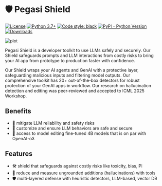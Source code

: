 # 🛡️ Pegasi Shield 
[![License](https://img.shields.io/badge/License-Apache_2.0-blue.svg)](https://opensource.org/licenses/Apache-2.0)
[![Python 3.7+](https://img.shields.io/badge/python-3.7+-blue.svg)](https://www.python.org/downloads/release/python-370/)
[![Code style: black](https://img.shields.io/badge/code%20style-black-000000.svg)](https://github.com/psf/black)
[![PyPI - Python Version](https://img.shields.io/pypi/v/llm-guard)](https://pypi.org/project/guardrail-ml)
[![Downloads](https://static.pepy.tech/badge/guardrail-ml)](https://pepy.tech/project/guardrail-ml)

![plot](./static/images/safeguards-shield.png)

Pegasi Shield is a developer toolkit to use LLMs safely and securely. Our Shield safeguards prompts and LLM interactions from costly risks to bring your AI app from prototype to production faster with confidence.

Our Shield wraps your AI agents and GenAI with a protective layer, safeguarding malicious inputs and filtering model outputs. Our comprehensive toolkit has 20+ out-of-the-box detectors for robust protection of your GenAI apps in workflow. Our research on hallucination detection and editing was peer-reviewed and accepted to ICML 2025 Workshop. 

## Benefits
- 🚀 mitigate LLM reliability and safety risks 
- 📝 customize and ensure LLM behaviors are safe and secure
- 💸 access to model editing fine-tuned 4B models that is on par with OpenAI-o3

## Features 
- 🛠️ shield that safeguards against costly risks like toxicity, bias, PI
- 🤖 reduce and measure ungrounded additions (hallucinations) with tools
- 🛡️ multi-layered defense with heuristic detectors, LLM-based, vector DB

